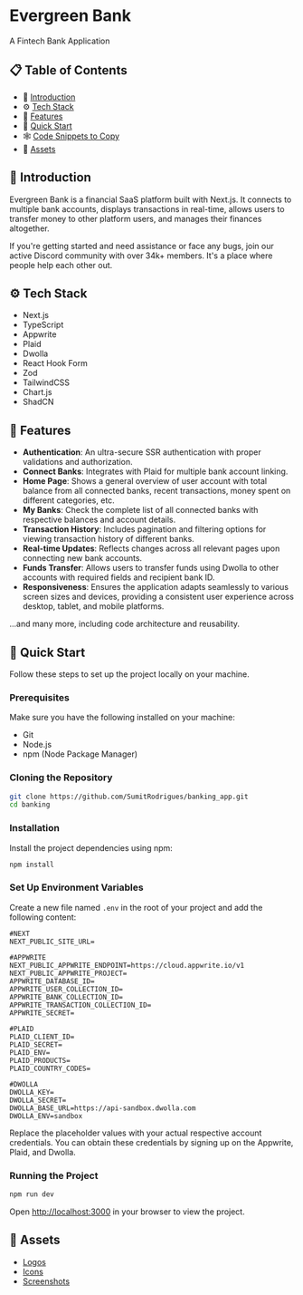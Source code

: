 # Evergreen Bank

A Fintech Bank Application

## 📋 Table of Contents
- 🤖 [Introduction](#-introduction)
- ⚙️ [Tech Stack](#️-tech-stack)
- 🔋 [Features](#-features)
- 🤸 [Quick Start](#-quick-start)
- 🕸️ [Code Snippets to Copy](#️-code-snippets-to-copy)
- 🔗 [Assets](#-assets)

## 🤖 Introduction
Evergreen Bank is a financial SaaS platform built with Next.js. It connects to multiple bank accounts, displays transactions in real-time, allows users to transfer money to other platform users, and manages their finances altogether.

If you're getting started and need assistance or face any bugs, join our active Discord community with over 34k+ members. It's a place where people help each other out.

## ⚙️ Tech Stack
- Next.js
- TypeScript
- Appwrite
- Plaid
- Dwolla
- React Hook Form
- Zod
- TailwindCSS
- Chart.js
- ShadCN

## 🔋 Features
- **Authentication**: An ultra-secure SSR authentication with proper validations and authorization.
- **Connect Banks**: Integrates with Plaid for multiple bank account linking.
- **Home Page**: Shows a general overview of user account with total balance from all connected banks, recent transactions, money spent on different categories, etc.
- **My Banks**: Check the complete list of all connected banks with respective balances and account details.
- **Transaction History**: Includes pagination and filtering options for viewing transaction history of different banks.
- **Real-time Updates**: Reflects changes across all relevant pages upon connecting new bank accounts.
- **Funds Transfer**: Allows users to transfer funds using Dwolla to other accounts with required fields and recipient bank ID.
- **Responsiveness**: Ensures the application adapts seamlessly to various screen sizes and devices, providing a consistent user experience across desktop, tablet, and mobile platforms.

...and many more, including code architecture and reusability.

## 🤸 Quick Start
Follow these steps to set up the project locally on your machine.

### Prerequisites
Make sure you have the following installed on your machine:
- Git
- Node.js
- npm (Node Package Manager)

### Cloning the Repository
```bash
git clone https://github.com/SumitRodrigues/banking_app.git
cd banking
```

### Installation
Install the project dependencies using npm:
```bash
npm install
```

### Set Up Environment Variables
Create a new file named `.env` in the root of your project and add the following content:
```env
#NEXT
NEXT_PUBLIC_SITE_URL=

#APPWRITE
NEXT_PUBLIC_APPWRITE_ENDPOINT=https://cloud.appwrite.io/v1
NEXT_PUBLIC_APPWRITE_PROJECT=
APPWRITE_DATABASE_ID=
APPWRITE_USER_COLLECTION_ID=
APPWRITE_BANK_COLLECTION_ID=
APPWRITE_TRANSACTION_COLLECTION_ID=
APPWRITE_SECRET=

#PLAID
PLAID_CLIENT_ID=
PLAID_SECRET=
PLAID_ENV=
PLAID_PRODUCTS=
PLAID_COUNTRY_CODES=

#DWOLLA
DWOLLA_KEY=
DWOLLA_SECRET=
DWOLLA_BASE_URL=https://api-sandbox.dwolla.com
DWOLLA_ENV=sandbox
```
Replace the placeholder values with your actual respective account credentials. You can obtain these credentials by signing up on the Appwrite, Plaid, and Dwolla.

### Running the Project
```bash
npm run dev
```
Open [http://localhost:3000](http://localhost:3000) in your browser to view the project.

## 🔗 Assets
- [Logos](#)
- [Icons](#)
- [Screenshots](#)
